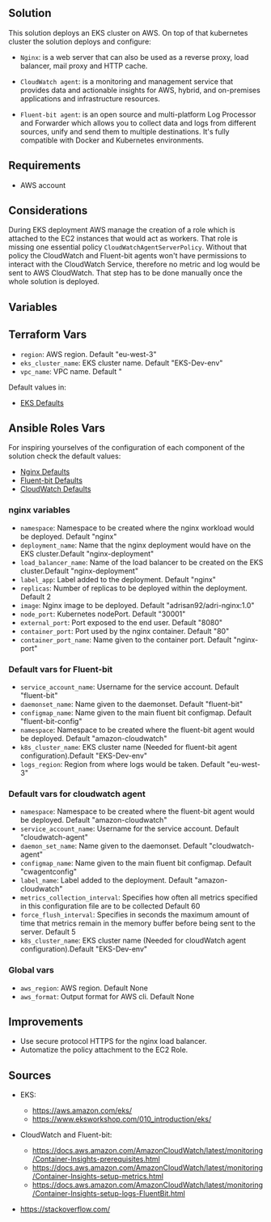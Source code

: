 Solution
---------

This solution deploys an EKS cluster on AWS. On top of that kubernetes cluster the solution deploys and configure:

- `Nginx`: is a web server that can also be used as a reverse proxy, load balancer, mail proxy and HTTP cache.

- `CloudWatch agent`: is a monitoring and management service that provides data and actionable insights for AWS, hybrid, and on-premises applications and infrastructure resources.

- `Fluent-bit agent`: is an open source and multi-platform Log Processor and Forwarder which allows you to collect data and logs from different sources, unify and send them to multiple destinations. It's fully compatible with Docker and Kubernetes environments.

Requirements
------------

- AWS account

Considerations
------------

During EKS deployment AWS manage the creation of a role which is attached to the EC2 instances that would act as workers. That role is missing one essential policy `CloudWatchAgentServerPolicy`. Without that policy the CloudWatch and Fluent-bit agents won't have permissions to interact with the CloudWatch Service, therefore no metric and log would be sent to AWS CloudWatch. That step has to be done manually once the whole solution is deployed.

Variables
---------
## Terraform Vars

- `region`: AWS region. Default "eu-west-3"
- `eks_cluster_name`: EKS cluster name. Default "EKS-Dev-env"
- `vpc_name`: VPC name. Default "

Default values in:
- [EKS Defaults](./eks-deployment/var.tf)

## Ansible Roles Vars

For inspiring yourselves of the configuration of each component of the solution check the default values: 

- [Nginx Defaults](./ansible-role-nginx/defaults/main.yml)
- [Fluent-bit Defaults](./ansible-role-fluentBit/defaults/main.yml)
- [CloudWatch Defaults](./ansible-role-cloudWatch/defaults/main.yml)

### nginx variables
- `namespace`: Namespace to be created where the nginx workload would be deployed. Default "nginx"
- `deployment_name`: Name that the nginx deployment would have on the EKS cluster.Default "nginx-deployment"
- `load_balancer_name`: Name of the load balancer to be created on the EKS cluster.Default "nginx-deployment"
- `label_app`: Label added to the deployment. Default "nginx"
- `replicas`: Number of replicas to be deployed within the deployment. Default 2
- `image`:  Nginx image to be deployed. Default "adrisan92/adri-nginx:1.0"
- `node_port`: Kubernetes nodePort. Default "30001"
- `external_port`: Port exposed to the end user. Default "8080"
- `container_port`: Port used by the nginx container. Default "80"
- `container_port_name`: Name given to the container port. Default "nginx-port"

### Default vars for Fluent-bit
- `service_account_name`: Username for the service account. Default "fluent-bit"
- `daemonset_name`: Name given to the daemonset. Default "fluent-bit"
- `configmap_name`: Name given to the main fluent bit configmap. Default "fluent-bit-config"
- `namespace`: Namespace to be created where the fluent-bit agent would be deployed. Default "amazon-cloudwatch"
- `k8s_cluster_name`: EKS cluster name (Needed for fluent-bit agent configuration).Default "EKS-Dev-env"
- `logs_region`: Region from where logs would be taken. Default "eu-west-3"

### Default vars for cloudwatch agent
- `namespace`: Namespace to be created where the fluent-bit agent would be deployed. Default "amazon-cloudwatch"
- `service_account_name`: Username for the service account. Default "cloudwatch-agent"
- `daemon_set_name`: Name given to the daemonset. Default "cloudwatch-agent"
- `configmap_name`: Name given to the main fluent bit configmap. Default "cwagentconfig"
- `label_name`: Label added to the deployment. Default "amazon-cloudwatch"
- `metrics_collection_interval`: Specifies how often all metrics specified in this configuration file are to be collected Default 60
- `force_flush_interval`: Specifies in seconds the maximum amount of time that metrics remain in the memory buffer before being sent to the server. Default 5
- `k8s_cluster_name`: EKS cluster name (Needed for cloudWatch agent configuration).Default "EKS-Dev-env"

### Global vars
- `aws_region`:  AWS region. Default None
- `aws_format`:  Output format for AWS cli. Default None

Improvements
-----------
- Use secure protocol HTTPS for the nginx load balancer.
- Automatize the policy attachment to the EC2 Role.


Sources
---------

- EKS: 
    - https://aws.amazon.com/eks/
    - https://www.eksworkshop.com/010_introduction/eks/

- CloudWatch  and Fluent-bit:
    - https://docs.aws.amazon.com/AmazonCloudWatch/latest/monitoring/Container-Insights-prerequisites.html
    - https://docs.aws.amazon.com/AmazonCloudWatch/latest/monitoring/Container-Insights-setup-metrics.html
    - https://docs.aws.amazon.com/AmazonCloudWatch/latest/monitoring/Container-Insights-setup-logs-FluentBit.html

- https://stackoverflow.com/
